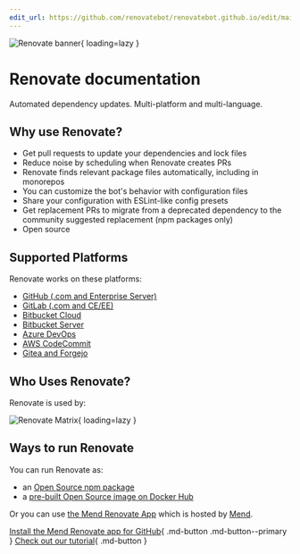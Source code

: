 ```yaml
---
edit_url: https://github.com/renovatebot/renovatebot.github.io/edit/main/src/index.md
---
```


![Renovate banner](https://app.renovatebot.com/images/whitesource_renovate_660_220.jpg){ loading=lazy }

# Renovate documentation

Automated dependency updates.
Multi-platform and multi-language.

## Why use Renovate?

- Get pull requests to update your dependencies and lock files
- Reduce noise by scheduling when Renovate creates PRs
- Renovate finds relevant package files automatically, including in monorepos
- You can customize the bot's behavior with configuration files
- Share your configuration with ESLint-like config presets
- Get replacement PRs to migrate from a deprecated dependency to the community suggested replacement (npm packages only)
- Open source

## Supported Platforms

Renovate works on these platforms:

- [GitHub (.com and Enterprise Server)](./modules/platform/github/)
- [GitLab (.com and CE/EE)](./modules/platform/gitlab/)
- [Bitbucket Cloud](./modules/platform/bitbucket/)
- [Bitbucket Server](./modules/platform/bitbucket-server/)
- [Azure DevOps](./modules/platform/azure/)
- [AWS CodeCommit](./modules/platform/codecommit/)
- [Gitea and Forgejo](./modules/platform/gitea/)

## Who Uses Renovate?

Renovate is used by:

![Renovate Matrix](https://app.renovatebot.com/images/matrix.png){ loading=lazy }

## Ways to run Renovate

You can run Renovate as:

- an [Open Source npm package](https://www.npmjs.com/package/renovate)
- a [pre-built Open Source image on Docker Hub](https://hub.docker.com/r/renovate/renovate)

Or you can use [the Mend Renovate App](https://github.com/marketplace/renovate) which is hosted by [Mend](https://www.mend.io/).

[Install the Mend Renovate app for GitHub](https://github.com/marketplace/renovate){ .md-button .md-button--primary }
[Check out our tutorial](https://github.com/renovatebot/tutorial){ .md-button }
